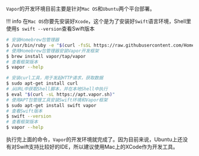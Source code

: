 `Vapor`的开发环境目前主要是针对`Mac OS`和`Ubuntu`两个平台部署。

!!! info
    在`Mac OS`你要先安装好`Xcode`，这个是为了安装好`Swift`语言环境，Shell里使用`$ swift --version`查看Swift版本


```bash tab="MacOS"
# 安装Homebrew包管理器
$ /usr/bin/ruby -e "$(curl -fsSL https://raw.githubusercontent.com/Homebrew/install/master/install)"
# 使用Homebrew包管理器安装Vapor开发框架
$ brew install vapor/tap/vapor
# 查看框架版本
$ vapor --help
```

```bash tab="Ubuntu"
# 安装curl工具，用于发起HTTP请求，获取数据
$ sudo apt-get install curl
# 从URL中获取Shell脚本，并在本地Shell中执行
$ eval "$(curl -sL https://apt.vapor.sh)"
# 使用APT包管理工具安装Swift环境和Vapor框架
$ sudo apt-get install swift vapor
# 查看Swift版本
$ swift --version
# 查看框架版本
$ vapor --help
```

执行完上面的命令，`Vapor`的开发环境就完成了。因为目前来说，Ubuntu上还没有对Swift支持比较好的IDE，所以建议使用Mac上的XCode作为开发工具。